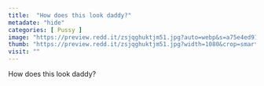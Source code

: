 ```yaml
---
title:  "How does this look daddy?"
metadate: "hide"
categories: [ Pussy ]
image: "https://preview.redd.it/zsjqghuktjm51.jpg?auto=webp&s=a75e4ed912cf74e61c0c5ef400548a1ea8fb8b08"
thumb: "https://preview.redd.it/zsjqghuktjm51.jpg?width=1080&crop=smart&auto=webp&s=015ab59db2e074e5bd8e3646d27c96882ff971cd"
visit: ""
---
```

How does this look daddy?
